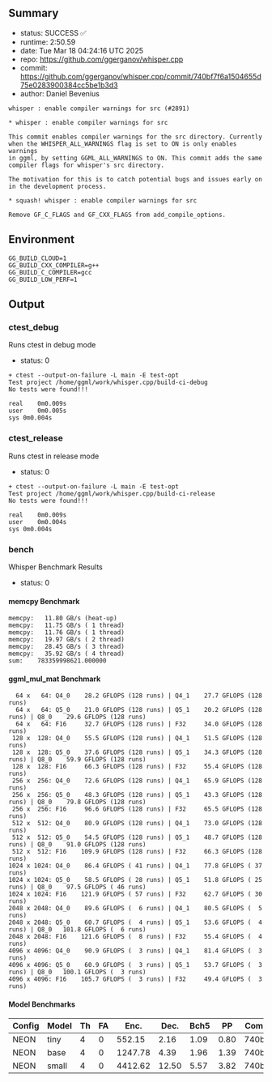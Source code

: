 ## Summary

- status:  SUCCESS ✅
- runtime: 2:50.59
- date:    Tue Mar 18 04:24:16 UTC 2025
- repo:    https://github.com/ggerganov/whisper.cpp
- commit:  https://github.com/ggerganov/whisper.cpp/commit/740bf7f6a1504655d75e0283900384cc5be1b3d3
- author:  Daniel Bevenius
```
whisper : enable compiler warnings for src (#2891)

* whisper : enable compiler warnings for src

This commit enables compiler warnings for the src directory. Currently
when the WHISPER_ALL_WARNINGS flag is set to ON is only enables warnings
in ggml, by setting GGML_ALL_WARNINGS to ON. This commit adds the same
compiler flags for whisper's src directory.

The motivation for this is to catch potential bugs and issues early on
in the development process.

* squash! whisper : enable compiler warnings for src

Remove GF_C_FLAGS and GF_CXX_FLAGS from add_compile_options.
```

## Environment

```
GG_BUILD_CLOUD=1
GG_BUILD_CXX_COMPILER=g++
GG_BUILD_C_COMPILER=gcc
GG_BUILD_LOW_PERF=1
```

## Output

### ctest_debug

Runs ctest in debug mode
- status: 0
```
+ ctest --output-on-failure -L main -E test-opt
Test project /home/ggml/work/whisper.cpp/build-ci-debug
No tests were found!!!

real	0m0.009s
user	0m0.005s
sys	0m0.004s
```
### ctest_release

Runs ctest in release mode
- status: 0
```
+ ctest --output-on-failure -L main -E test-opt
Test project /home/ggml/work/whisper.cpp/build-ci-release
No tests were found!!!

real	0m0.009s
user	0m0.004s
sys	0m0.004s
```
### bench

Whisper Benchmark Results
- status: 0
#### memcpy Benchmark

```
memcpy:   11.80 GB/s (heat-up)
memcpy:   11.75 GB/s ( 1 thread)
memcpy:   11.76 GB/s ( 1 thread)
memcpy:   19.97 GB/s ( 2 thread)
memcpy:   28.45 GB/s ( 3 thread)
memcpy:   35.92 GB/s ( 4 thread)
sum:    783359998621.000000
```

#### ggml_mul_mat Benchmark

```
  64 x   64: Q4_0    28.2 GFLOPS (128 runs) | Q4_1    27.7 GFLOPS (128 runs)
  64 x   64: Q5_0    21.0 GFLOPS (128 runs) | Q5_1    20.2 GFLOPS (128 runs) | Q8_0    29.6 GFLOPS (128 runs)
  64 x   64: F16     32.7 GFLOPS (128 runs) | F32     34.0 GFLOPS (128 runs)
 128 x  128: Q4_0    55.5 GFLOPS (128 runs) | Q4_1    51.5 GFLOPS (128 runs)
 128 x  128: Q5_0    37.6 GFLOPS (128 runs) | Q5_1    34.3 GFLOPS (128 runs) | Q8_0    59.9 GFLOPS (128 runs)
 128 x  128: F16     66.3 GFLOPS (128 runs) | F32     55.4 GFLOPS (128 runs)
 256 x  256: Q4_0    72.6 GFLOPS (128 runs) | Q4_1    65.9 GFLOPS (128 runs)
 256 x  256: Q5_0    48.3 GFLOPS (128 runs) | Q5_1    43.3 GFLOPS (128 runs) | Q8_0    79.8 GFLOPS (128 runs)
 256 x  256: F16     96.6 GFLOPS (128 runs) | F32     65.5 GFLOPS (128 runs)
 512 x  512: Q4_0    80.9 GFLOPS (128 runs) | Q4_1    73.0 GFLOPS (128 runs)
 512 x  512: Q5_0    54.5 GFLOPS (128 runs) | Q5_1    48.7 GFLOPS (128 runs) | Q8_0    91.0 GFLOPS (128 runs)
 512 x  512: F16    109.9 GFLOPS (128 runs) | F32     66.3 GFLOPS (128 runs)
1024 x 1024: Q4_0    86.4 GFLOPS ( 41 runs) | Q4_1    77.8 GFLOPS ( 37 runs)
1024 x 1024: Q5_0    58.5 GFLOPS ( 28 runs) | Q5_1    51.8 GFLOPS ( 25 runs) | Q8_0    97.5 GFLOPS ( 46 runs)
1024 x 1024: F16    121.9 GFLOPS ( 57 runs) | F32     62.7 GFLOPS ( 30 runs)
2048 x 2048: Q4_0    89.6 GFLOPS (  6 runs) | Q4_1    80.5 GFLOPS (  5 runs)
2048 x 2048: Q5_0    60.7 GFLOPS (  4 runs) | Q5_1    53.6 GFLOPS (  4 runs) | Q8_0   101.8 GFLOPS (  6 runs)
2048 x 2048: F16    121.6 GFLOPS (  8 runs) | F32     55.4 GFLOPS (  4 runs)
4096 x 4096: Q4_0    90.9 GFLOPS (  3 runs) | Q4_1    81.4 GFLOPS (  3 runs)
4096 x 4096: Q5_0    60.9 GFLOPS (  3 runs) | Q5_1    53.7 GFLOPS (  3 runs) | Q8_0   100.1 GFLOPS (  3 runs)
4096 x 4096: F16    105.7 GFLOPS (  3 runs) | F32     49.4 GFLOPS (  3 runs)
```

#### Model Benchmarks

|           Config |         Model |  Th |  FA |    Enc. |    Dec. |    Bch5 |      PP |  Commit |
|              --- |           --- | --- | --- |     --- |     --- |     --- |     --- |     --- |
|             NEON |          tiny |   4 |   0 |  552.15 |    2.16 |    1.09 |    0.80 | 740bf7f |
|             NEON |          base |   4 |   0 | 1247.78 |    4.39 |    1.96 |    1.39 | 740bf7f |
|             NEON |         small |   4 |   0 | 4412.62 |   12.50 |    5.57 |    3.82 | 740bf7f |

